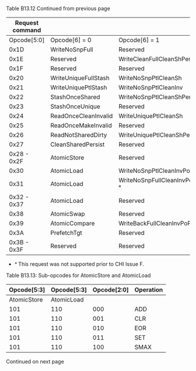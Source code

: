 Table B13.12 Continued from previous page

| Request command |                      |                              |
|-----------------|----------------------|------------------------------|
| Opcode[5:0]     | Opcode[6] = 0        | Opcode[6] = 1                |
| 0x1D            | WriteNoSnpFull       | Reserved                     |
| 0x1E            | Reserved             | WriteCleanFullCleanShPerSep  |
| 0x1F            | Reserved             | Reserved                     |
| 0x20            | WriteUniqueFullStash | WriteNoSnpPtlCleanSh         |
| 0x21            | WriteUniquePtlStash  | WriteNoSnpPtlCleanInv        |
| 0x22            | StashOnceShared      | WriteNoSnpPtlCleanShPerSep   |
| 0x23            | StashOnceUnique      | Reserved                     |
| 0x24            | ReadOnceCleanInvalid | WriteUniquePtlCleanSh        |
| 0x25            | ReadOnceMakeInvalid  | Reserved                     |
| 0x26            | ReadNotSharedDirty   | WriteUniquePtlCleanShPerSep  |
| 0x27            | CleanSharedPersist   | Reserved                     |
| 0x28 - 0x2F     | AtomicStore          | Reserved                     |
| 0x30            | AtomicLoad           | WriteNoSnpPtlCleanInvPoPA ᵃ  |
| 0x31            | AtomicLoad           | WriteNoSnpFullCleanInvPoPA ᵃ |
| 0x32 - 0x37     | AtomicLoad           | Reserved                     |
| 0x38            | AtomicSwap           | Reserved                     |
| 0x39            | AtomicCompare        | WriteBackFullCleanInvPoPA ᵃ  |
| 0x3A            | PrefetchTgt          | Reserved                     |
| 0x3B - 0x3F     | Reserved             | Reserved                     |

- ᵃ This request was not supported prior to CHI Issue F.

Table B13.13: Sub-opcodes for AtomicStore and AtomicLoad

| Opcode[5:3] | Opcode[5:3] | Opcode[2:0] | Operation |
|-------------|-------------|-------------|-----------|
| AtomicStore | AtomicLoad  |             |           |
| 101         | 110         | 000         | ADD       |
| 101         | 110         | 001         | CLR       |
| 101         | 110         | 010         | EOR       |
| 101         | 110         | 011         | SET       |
| 101         | 110         | 100         | SMAX      |

Continued on next page